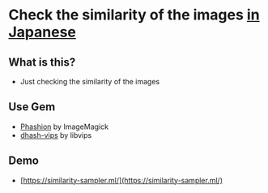 # Check the similarity of the images [in Japanese](README_ja.md)

## What is this?
* Just checking the similarity of the images

## Use Gem
* [Phashion](https://github.com/westonplatter/phashion) by ImageMagick
* [dhash-vips](https://github.com/Nakilon/dhash-vips) by libvips

## Demo
* [https://similarity-sampler.ml/](https://similarity-sampler.ml/)
